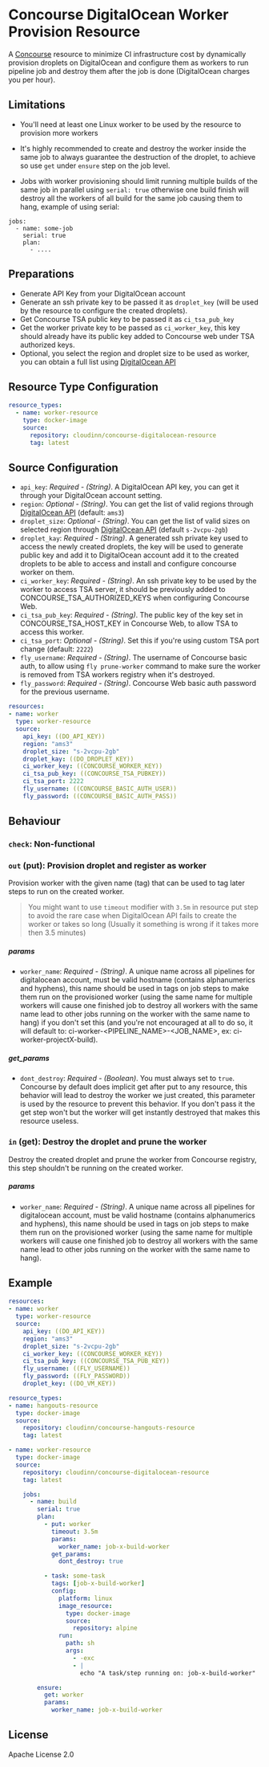 Concourse DigitalOcean Worker Provision Resource
======================

A [Concourse](http://concourse.ci/) resource to minimize CI infrastructure cost by dynamically provision droplets on DigitalOcean and configure them as workers to run pipeline job and destroy them after the job is done (DigitalOcean charges you per hour).


## Limitations

- You'll need at least one Linux worker to be used by the resource to provision more workers

- It's highly recommended to create and destroy the worker inside the same job to always guarantee the destruction of the droplet, to achieve so use `get` under `ensure` step on the job level.

- Jobs with worker provisioning should limit running multiple builds of the same job in parallel using `serial: true` otherwise one build finish will destroy all the workers of all build for the same job causing them to hang, example of using serial:

```
jobs:
  - name: some-job
    serial: true
    plan:
      - ....
```

## Preparations

- Generate API Key from your DigitalOcean account
- Generate an ssh private key to be passed it as `droplet_key` (will be used by the resource to configure the created droplets).
- Get Concourse TSA public key to be passed it as `ci_tsa_pub_key`
- Get the worker private key to be passed as `ci_worker_key`, this key should already have its public key added to Concourse web under TSA authorized keys.
- Optional, you select the region and droplet size to be used as worker, you can obtain a full list using [DigitalOcean API](https://developers.digitalocean.com/documentation/v2/)

## Resource Type Configuration

```yaml
resource_types:
  - name: worker-resource
    type: docker-image
    source:
      repository: cloudinn/concourse-digitalocean-resource
      tag: latest
```

## Source Configuration

* `api_key`: _Required - (String)_. A DigitalOcean API key, you can get it through your DigitalOcean account setting.
* `region`: _Optional - (String)_. You can get the list of valid regions through [DigitalOcean API](https://developers.digitalocean.com/documentation/v2/) (default: `ams3`)
* `droplet_size`: _Optional - (String)_. You can get the list of valid sizes on selected region through [DigitalOcean API](https://developers.digitalocean.com/documentation/v2/) (default `s-2vcpu-2gb`)
* `droplet_kay`: _Required - (String)_. A generated ssh private key used to access the newly created droplets, the key will be used to generate public key and add it to DigitalOcean account add it to the created droplets to be able to access and install and configure concourse worker on them.
* `ci_worker_key`: _Required - (String)_. An ssh private key to be used by the worker to access TSA server, it should be previously added to CONCOURSE_TSA_AUTHORIZED_KEYS when configuring Concourse Web.
* `ci_tsa_pub_key`: _Required - (String)_. The public key of the key set in CONCOURSE_TSA_HOST_KEY in Concourse Web, to allow TSA to access this worker.
* `ci_tsa_port`: _Optional - (String)_. Set this if you're using custom TSA port change (default: `2222`)
* `fly_username`: _Required - (String)_. The username of Concourse basic auth, to allow using `fly prune-worker` command to make sure the worker is removed from TSA workers registry when it's destroyed.
* `fly_password`: _Required - (String)_. Concourse Web basic auth password for the previous username.


```yaml
resources:
- name: worker
  type: worker-resource
  source:
    api_key: ((DO_API_KEY))
    region: "ams3"
    droplet_size: "s-2vcpu-2gb"
    droplet_kay: ((DO_DROPLET_KEY))
    ci_worker_key: ((CONCOURSE_WORKER_KEY))
    ci_tsa_pub_key: ((CONCOURSE_TSA_PUBKEY))
    ci_tsa_port: 2222
    fly_username: ((CONCOURSE_BASIC_AUTH_USER))
    fly_password: ((CONCOURSE_BASIC_AUTH_PASS))
```

## Behaviour

### `check`: Non-functional

### `out` (put): Provision droplet and register as worker

Provision worker with the given name (tag) that can be used to tag later steps to run on the created worker.

> You might want to use `timeout` modifier with `3.5m` in resource put step to avoid the rare case when DigitalOcean API fails to create the worker or takes so long (Usually it something is wrong if it takes more then 3.5 minutes)

##### params

* `worker_name`: _Required - (String)_. A unique name across all pipelines for digitalocean account, must be valid hostname (contains alphanumerics and hyphens), this name should be used in tags on job steps to make them run on the provisioned worker (using the same name for multiple workers will cause one finished job to destroy all workers with the same name lead to other jobs running on the worker with the same name to hang) if you don't set this (and you're not encouraged at all to do so, it will default to: ci-worker-<PIPELINE_NAME>-<JOB_NAME>, ex: ci-worker-projectX-build).

##### get_params

* `dont_destroy`:  _Required - (Boolean)_. You must always set to `true`. Concourse by default does implicit get after put to any resource, this behavior will lead to destroy the worker we just created, this parameter is used by the resource to prevent this behavior. If you don't pass it the get step won't but the worker will get instantly destroyed that makes this resource useless.

### `in` (get): Destroy the droplet and prune the worker

Destroy the created droplet and prune the worker from Concourse registry, this step shouldn't be running on the created worker.

##### params

* `worker_name`: _Required - (String)_. A unique name across all pipelines for digitalocean account, must be valid hostname (contains alphanumerics and hyphens), this name should be used in tags on job steps to make them run on the provisioned worker (using the same name for multiple workers will cause one finished job to destroy all workers with the same name lead to other jobs running on the worker with the same name to hang).


## Example

```yaml
resources:
- name: worker
  type: worker-resource
  source:
    api_key: ((DO_API_KEY))
    region: "ams3"
    droplet_size: "s-2vcpu-2gb"
    ci_worker_key: ((CONCOURSE_WORKER_KEY))
    ci_tsa_pub_key: ((CONCOURSE_TSA_PUB_KEY))
    fly_username: ((FLY_USERNAME))
    fly_password: ((FLY_PASSWORD))
    droplet_key: ((DO_VM_KEY))

resource_types:
- name: hangouts-resource
  type: docker-image
  source:
    repository: cloudinn/concourse-hangouts-resource
    tag: latest

- name: worker-resource
  type: docker-image
  source:
    repository: cloudinn/concourse-digitalocean-resource
    tag: latest

    jobs:
      - name: build
        serial: true
        plan:
          - put: worker
            timeout: 3.5m
            params:
              worker_name: job-x-build-worker
            get_params:
              dont_destroy: true

          - task: some-task
            tags: [job-x-build-worker]
            config:
              platform: linux
              image_resource:
                type: docker-image
                source:
                  repository: alpine
              run:
                path: sh
                args:
                  - -exc
                  - |
                    echo "A task/step running on: job-x-build-worker"

        ensure:
          get: worker
          params:
            worker_name: job-x-build-worker

```

## License

Apache License 2.0
